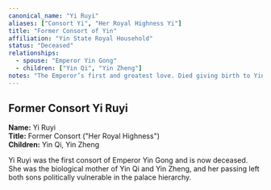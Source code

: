 ```yaml
---
canonical_name: "Yi Ruyi"
aliases: ["Consort Yi", "Her Royal Highness Yi"]
title: "Former Consort of Yin"
affiliation: "Yin State Royal Household"
status: "Deceased"
relationships:
  - spouse: "Emperor Yin Gong"
  - children: ["Yin Qi", "Yin Zheng"]
notes: "The Emperor’s first and greatest love. Died giving birth to Yin Zheng. Her memory profoundly affects the Emperor and her sons."
---
```

## Former Consort Yi Ruyi  
**Name:** Yi Ruyi  
**Title:** Former Consort ("Her Royal Highness")  
**Children:** Yin Qi, Yin Zheng

Yi Ruyi was the first consort of Emperor Yin Gong and is now deceased. She was the biological mother of Yin Qi and Yin Zheng, and her passing left both sons politically vulnerable in the palace hierarchy.

